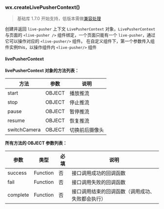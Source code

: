 <!-- https://mp.weixin.qq.com/debug/wxadoc/dev/api/api-live-pusher.html -->

### wx.createLivePusherContext()

> 基础库 1.7.0 开始支持，低版本需做[兼容处理](https://mp.weixin.qq.com/debug/wxadoc/dev/framework/compatibility.html)

创建并返回 `live-pusher` 上下文 `LivePusherContext` 对象，`LivePusherContext` 与页面的 `<live-pusher />` 组件绑定，一个页面只能有一个 `live-pusher`，通过它可以操作对应的 `<live-pusher/>` 组件。 在自定义组件下，第一个参数传入组件实例this，以操作组件内 `<live-pusher/>` 组件

#### livePusherContext

**livePusherContext 对象的方法列表：**

  方法           |  参数     |  说明      
-----------------|-----------|------------
  start          |  OBJECT   |  播放推流  
  stop           |  OBJECT   |  停止推流  
  pause          |  OBJECT   |  暂停推流  
  resume         |  OBJECT   |  恢复推流  
  switchCamera   |  OBJECT   |切换前后摄像头

**所有方法的 OBJECT 参数列表：**

  参数       |  类型       |  必填 |  说明                       
-------------|-------------|-------|-----------------------------
  success    |  Function   |  否   |  接口调用成功的回调函数     
  fail       |  Function   |  否   |  接口调用失败的回调函数     
  complete   |  Function   |  否   |接口调用结束的回调函数（调用成功、失败都会执行）
